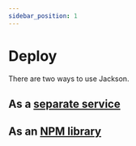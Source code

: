 ```yaml
---
sidebar_position: 1
---
```


# Deploy

There are two ways to use Jackson.

## As a [separate service](./service.md#service)

## As an [NPM library](./npm-library.md)
